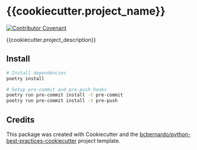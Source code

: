 <!--
SPDX-FileCopyrightText: {{cookiecutter.year}} {{cookiecutter.author_name}} <{{cookiecutter.author_email}}>

SPDX-License-Identifier: {{cookiecutter.license}}
-->

# {{cookiecutter.project_name}}

[![Contributor Covenant](https://img.shields.io/badge/Contributor%20Covenant-2.0-4baaaa.svg)](code_of_conduct.md)

{{cookiecutter.project_description}}

## Install

```sh
# Install dependencies
poetry install

# Setup pre-commit and pre-push hooks
poetry run pre-commit install -t pre-commit
poetry run pre-commit install -t pre-push
```

## Credits
This package was created with Cookiecutter and the [bcbernardo/python-best-practices-cookiecutter](https://github.com/bcbernardo/python-best-practices-cookiecutter) project template.
